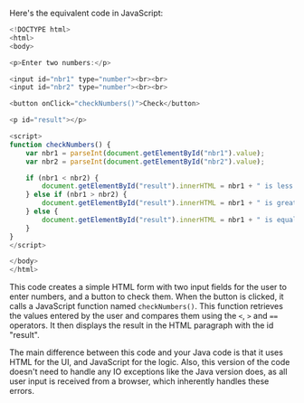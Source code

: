 Here's the equivalent code in JavaScript:

```javascript
<!DOCTYPE html>
<html>
<body>

<p>Enter two numbers:</p>

<input id="nbr1" type="number"><br><br>
<input id="nbr2" type="number"><br><br>

<button onClick="checkNumbers()">Check</button>

<p id="result"></p>

<script>
function checkNumbers() {
    var nbr1 = parseInt(document.getElementById("nbr1").value);
    var nbr2 = parseInt(document.getElementById("nbr2").value);

    if (nbr1 < nbr2) {
        document.getElementById("result").innerHTML = nbr1 + " is less than " + nbr2;
    } else if (nbr1 > nbr2) {
        document.getElementById("result").innerHTML = nbr1 + " is greater than " + nbr2;
    } else {
        document.getElementById("result").innerHTML = nbr1 + " is equal to " + nbr2;
    }
}
</script>

</body>
</html>
```

This code creates a simple HTML form with two input fields for the user to enter numbers, and a button to check them. When the button is clicked, it calls a JavaScript function named `checkNumbers()`. This function retrieves the values entered by the user and compares them using the `<`, `>` and `==` operators. It then displays the result in the HTML paragraph with the id "result".

The main difference between this code and your Java code is that it uses HTML for the UI, and JavaScript for the logic. Also, this version of the code doesn't need to handle any IO exceptions like the Java version does, as all user input is received from a browser, which inherently handles these errors.

